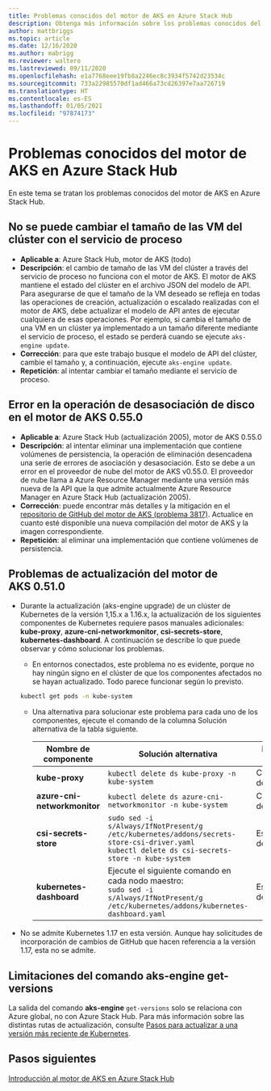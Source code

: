 ```yaml
---
title: Problemas conocidos del motor de AKS en Azure Stack Hub
description: Obtenga más información sobre los problemas conocidos del motor de AKS en Azure Stack Hub.
author: mattbriggs
ms.topic: article
ms.date: 12/16/2020
ms.author: mabrigg
ms.reviewer: waltero
ms.lastreviewed: 09/11/2020
ms.openlocfilehash: e1a7768eee19fb8a2246ec8c3934f5742d23534c
ms.sourcegitcommit: 733a22985570df1ad466a73cd26397e7aa726719
ms.translationtype: HT
ms.contentlocale: es-ES
ms.lasthandoff: 01/05/2021
ms.locfileid: "97874173"
---
```

# <a name="known-issues-with-the-aks-engine-on-azure-stack-hub"></a>Problemas conocidos del motor de AKS en Azure Stack Hub

En este tema se tratan los problemas conocidos del motor de AKS en Azure Stack Hub.

## <a name="unable-to-resize-cluster-vms-with-the-compute-service"></a>No se puede cambiar el tamaño de las VM del clúster con el servicio de proceso

- **Aplicable a**: Azure Stack Hub, motor de AKS (todo)
- **Descripción**: el cambio de tamaño de las VM del clúster a través del servicio de proceso no funciona con el motor de AKS. El motor de AKS mantiene el estado del clúster en el archivo JSON del modelo de API. Para asegurarse de que el tamaño de la VM deseado se refleja en todas las operaciones de creación, actualización o escalado realizadas con el motor de AKS, debe actualizar el modelo de API antes de ejecutar cualquiera de esas operaciones. Por ejemplo, si cambia el tamaño de una VM en un clúster ya implementado a un tamaño diferente mediante el servicio de proceso, el estado se perderá cuando se ejecute `aks-engine update`.
- **Corrección**: para que este trabajo busque el modelo de API del clúster, cambie el tamaño y, a continuación, ejecute `aks-engine update`.
- **Repetición**: al intentar cambiar el tamaño mediante el servicio de proceso.

## <a name="disk-detach-operation-fails-in-aks-engine-0550"></a>Error en la operación de desasociación de disco en el motor de AKS 0.55.0

- **Aplicable a**: Azure Stack Hub (actualización 2005), motor de AKS 0.55.0
- **Descripción**: al intentar eliminar una implementación que contiene volúmenes de persistencia, la operación de eliminación desencadena una serie de errores de asociación y desasociación. Esto se debe a un error en el proveedor de nube del motor de AKS v0.55.0. El proveedor de nube llama a Azure Resource Manager mediante una versión más nueva de la API que la que admite actualmente Azure Resource Manager en Azure Stack Hub (actualización 2005).
- **Corrección**: puede encontrar más detalles y la mitigación en el [repositorio de GitHub del motor de AKS (problema 3817)](https://github.com/Azure/aks-engine/issues/3817#issuecomment-691329443). Actualice en cuanto esté disponible una nueva compilación del motor de AKS y la imagen correspondiente.
- **Repetición**: al eliminar una implementación que contiene volúmenes de persistencia.



## <a name="upgrade-issues-in-aks-engine-0510"></a>Problemas de actualización del motor de AKS 0.51.0

* Durante la actualización (aks-engine upgrade) de un clúster de Kubernetes de la versión 1,15.x a 1.16.x, la actualización de los siguientes componentes de Kubernetes requiere pasos manuales adicionales: **kube-proxy**, **azure-cni-networkmonitor**, **csi-secrets-store**, **kubernetes-dashboard**. A continuación se describe lo que puede observar y cómo solucionar los problemas.

  * En entornos conectados, este problema no es evidente, porque no hay ningún signo en el clúster de que los componentes afectados no se hayan actualizado. Todo parece funcionar según lo previsto.
  <!-- * In disconnected environments, you can see this problem when you run a query for the system pods status and see that the pods for the components mentioned below are not in "Ready" state: -->

    ```bash  
    kubectl get pods -n kube-system
    ```

  * Una alternativa para solucionar este problema para cada uno de los componentes, ejecute el comando de la columna Solución alternativa de la tabla siguiente.

    |Nombre de componente |Solución alternativa |Escenarios afectados|
    |---------------|-----------|------------------|
    |**kube-proxy**     | `kubectl delete ds kube-proxy -n kube-system` |Conectado, desconectado |
    |**azure-cni-networkmonitor**   | `kubectl delete ds azure-cni-networkmonitor -n kube-system`   | Conectado, desconectado |
    |**csi-secrets-store**  |`sudo sed -i s/Always/IfNotPresent/g /etc/kubernetes/addons/secrets-store-csi-driver.yaml`<br>`kubectl delete ds csi-secrets-store -n kube-system` | Escenario desconectado |
    |**kubernetes-dashboard** |Ejecute el siguiente comando en cada nodo maestro:<br>`sudo sed -i s/Always/IfNotPresent/g /etc/kubernetes/addons/kubernetes-dashboard.yaml` |Escenario desconectado |

* No se admite Kubernetes 1.17 en esta versión. Aunque hay solicitudes de incorporación de cambios de GitHub que hacen referencia a la versión 1.17, esta no se admite.

## <a name="aks-engine-get-versions-command-limitations"></a>Limitaciones del comando aks-engine get-versions

La salida del comando **aks-engine** `get-versions` solo se relaciona con Azure global, no con Azure Stack Hub. Para más información sobre las distintas rutas de actualización, consulte [Pasos para actualizar a una versión más reciente de Kubernetes](azure-stack-kubernetes-aks-engine-upgrade.md#steps-to-upgrade-to-a-newer-kubernetes-version).

## <a name="next-steps"></a>Pasos siguientes

[Introducción al motor de AKS en Azure Stack Hub](azure-stack-kubernetes-aks-engine-overview.md)
